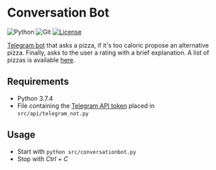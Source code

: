 # Conversation Bot

<img alt="Python" src="https://img.shields.io/badge/python-%2314354C.svg?style=for-the-badge&logo=python&logoColor=white"/> <img alt="Git" src="https://img.shields.io/badge/git-%23F05033.svg?style=for-the-badge&logo=git&logoColor=white"/> [![License](https://img.shields.io/badge/LICENSE-GPLv3-green?style=for-the-badge)](./LICENSE.txt)

[Telegram bot](http://t.me/testing_recc_sys_bot) that asks a pizza, if it's too caloric propose an alternative pizza. Finally, asks to the user a rating with a brief explanation.
A list of pizzas is available [here](https://github.com/glatrofa/reccomendation_system/blob/dev/data/Pizzas%20dataset.csv).

## Requirements

- Python 3.7.4
- File containing the [Telegram API token](https://core.telegram.org/bots/api) placed in `src/api/telegram_not.py`

## Usage

- Start with `python src/conversationbot.py`
- Stop with *Ctrl + C*
